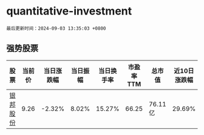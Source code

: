 # quantitative-investment

`最后更新时间：2024-09-03 13:35:03 +0800`

## 强势股票

|股票|当前价|当日涨跌幅|当日振幅|当日换手率|市盈率TTM|总市值|近10日涨跌幅|
|----|----|----|----|----|----|----|----|
|[银邦股份](https://xueqiu.com/S/SZ300337)|9.26|-2.32%|8.02%|15.27%|66.25|76.11亿|29.69%|
